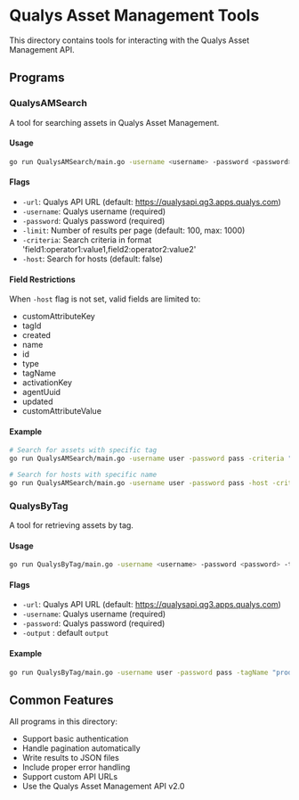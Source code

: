 # Qualys Asset Management Tools

This directory contains tools for interacting with the Qualys Asset Management API.

## Programs

### QualysAMSearch

A tool for searching assets in Qualys Asset Management.

#### Usage
```bash
go run QualysAMSearch/main.go -username <username> -password <password> -criteria "field:operator:value"
```

#### Flags
- `-url`: Qualys API URL (default: https://qualysapi.qg3.apps.qualys.com)
- `-username`: Qualys username (required)
- `-password`: Qualys password (required)
- `-limit`: Number of results per page (default: 100, max: 1000)
- `-criteria`: Search criteria in format 'field1:operator1:value1,field2:operator2:value2'
- `-host`: Search for hosts (default: false)

#### Field Restrictions
When `-host` flag is not set, valid fields are limited to:
- customAttributeKey
- tagId
- created
- name
- id
- type
- tagName
- activationKey
- agentUuid
- updated
- customAttributeValue

#### Example
```bash
# Search for assets with specific tag
go run QualysAMSearch/main.go -username user -password pass -criteria "tagName:CONTAINS:production"

# Search for hosts with specific name
go run QualysAMSearch/main.go -username user -password pass -host -criteria "name:CONTAINS:server"
```

### QualysByTag

A tool for retrieving assets by tag.

#### Usage
```bash
go run QualysByTag/main.go -username <username> -password <password> -tagName <tag_name>
```

#### Flags
- `-url`: Qualys API URL (default: https://qualysapi.qg3.apps.qualys.com)
- `-username`: Qualys username (required)
- `-password`: Qualys password (required)
- `-output` : default `output` 

#### Example
```bash
go run QualysByTag/main.go -username user -password pass -tagName "production-servers"
```

## Common Features

All programs in this directory:
- Support basic authentication
- Handle pagination automatically
- Write results to JSON files
- Include proper error handling
- Support custom API URLs
- Use the Qualys Asset Management API v2.0 